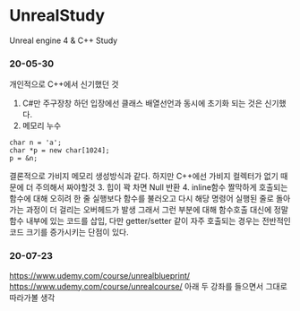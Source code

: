 # UnrealStudy
Unreal engine 4 &amp; C++ Study

### 20-05-30
개인적으로 C++에서 신기했던 것

1. C#만 주구장창 하던 입장에선
클래스 배열선언과 동시에 초기화 되는 것은 신기했다.
2. 메모리 누수
```
char n = 'a';
char *p = new char[1024];
p = &n;
```
결론적으로 가비지 메모리 생성방식과 같다. 하지만 C++에선 가비지 컬렉터가 없기 때문에 더 주의해서 짜야할것
3. 힙이 꽉 차면 Null 반환
4. inline함수
짤막하게 호출되는 함수에 대해 오히려 한 줄 실행보다 함수를 불러오고 다시 해당 명령어 실행된 줄로 돌아가는 과정이 더 걸리는 오버헤드가 발생
그래서 그런 부분에 대해 함수호출 대신에 정말 함수 내부에 있는 코드를 삽입, 다만 getter/setter 같이 자주 호출되는 경우는 전반적인
코드 크기를 증가시키는 단점이 있다.

### 20-07-23
https://www.udemy.com/course/unrealblueprint/
https://www.udemy.com/course/unrealcourse/
아래 두 강좌를 들으면서 그대로 따라가볼 생각
